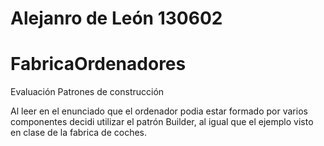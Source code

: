 # Alejanro de León 130602

# FabricaOrdenadores
Evaluación Patrones de construcción

Al leer en el enunciado que el ordenador podia estar formado por varios componentes decidi utilizar el patrón Builder, al igual que el ejemplo visto en clase de la fabrica de coches.
